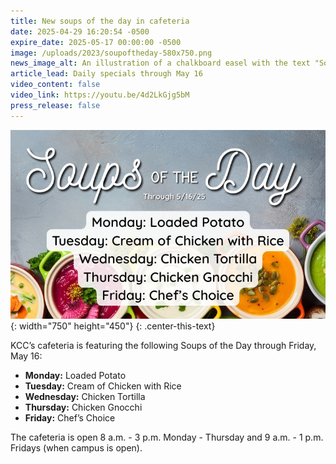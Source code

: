 ```yaml
---
title: New soups of the day in cafeteria
date: 2025-04-29 16:20:54 -0500
expire_date: 2025-05-17 00:00:00 -0500
image: /uploads/2023/soupoftheday-580x750.png
news_image_alt: An illustration of a chalkboard easel with the text "Soup of the Day"
article_lead: Daily specials through May 16
video_content: false
video_link: https://youtu.be/4d2LkGjg5bM
press_release: false
---
```

![Graphic showing a list of daily soup selections](/uploads/2023/soupsofthedaymay25-750x400.jpg "Graphic showing a list of daily soup selections"){: width="750" height="450"}
{: .center-this-text}

KCC’s cafeteria is featuring the following Soups of the Day through Friday, May 16:

* **Monday:** Loaded Potato
* **Tuesday:** Cream of Chicken with Rice
* **Wednesday:** Chicken Tortilla
* **Thursday:** Chicken Gnocchi
* **Friday:** Chef’s Choice

The cafeteria is open 8 a.m. - 3 p.m. Monday - Thursday and 9 a.m. - 1 p.m. Fridays (when campus is open).